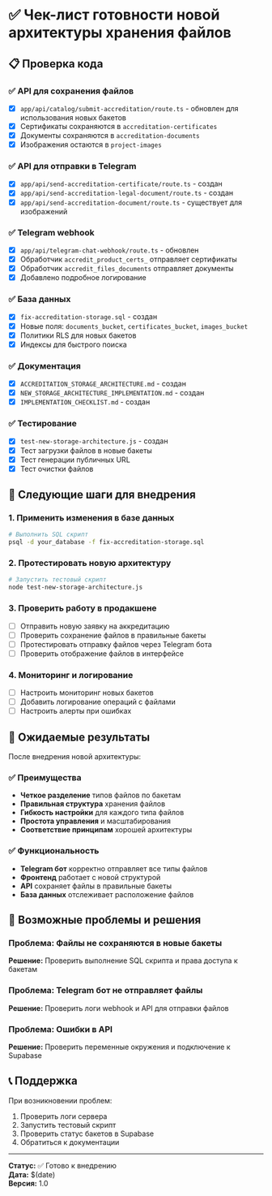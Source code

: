 # ✅ Чек-лист готовности новой архитектуры хранения файлов

## 📋 Проверка кода

### ✅ API для сохранения файлов
- [x] `app/api/catalog/submit-accreditation/route.ts` - обновлен для использования новых бакетов
- [x] Сертификаты сохраняются в `accreditation-certificates`
- [x] Документы сохраняются в `accreditation-documents`
- [x] Изображения остаются в `project-images`

### ✅ API для отправки в Telegram
- [x] `app/api/send-accreditation-certificate/route.ts` - создан
- [x] `app/api/send-accreditation-legal-document/route.ts` - создан
- [x] `app/api/send-accreditation-document/route.ts` - существует для изображений

### ✅ Telegram webhook
- [x] `app/api/telegram-chat-webhook/route.ts` - обновлен
- [x] Обработчик `accredit_product_certs_` отправляет сертификаты
- [x] Обработчик `accredit_files_documents` отправляет документы
- [x] Добавлено подробное логирование

### ✅ База данных
- [x] `fix-accreditation-storage.sql` - создан
- [x] Новые поля: `documents_bucket`, `certificates_bucket`, `images_bucket`
- [x] Политики RLS для новых бакетов
- [x] Индексы для быстрого поиска

### ✅ Документация
- [x] `ACCREDITATION_STORAGE_ARCHITECTURE.md` - создан
- [x] `NEW_STORAGE_ARCHITECTURE_IMPLEMENTATION.md` - создан
- [x] `IMPLEMENTATION_CHECKLIST.md` - создан

### ✅ Тестирование
- [x] `test-new-storage-architecture.js` - создан
- [x] Тест загрузки файлов в новые бакеты
- [x] Тест генерации публичных URL
- [x] Тест очистки файлов

## 🚀 Следующие шаги для внедрения

### 1. Применить изменения в базе данных
```bash
# Выполнить SQL скрипт
psql -d your_database -f fix-accreditation-storage.sql
```

### 2. Протестировать новую архитектуру
```bash
# Запустить тестовый скрипт
node test-new-storage-architecture.js
```

### 3. Проверить работу в продакшене
- [ ] Отправить новую заявку на аккредитацию
- [ ] Проверить сохранение файлов в правильные бакеты
- [ ] Протестировать отправку файлов через Telegram бота
- [ ] Проверить отображение файлов в интерфейсе

### 4. Мониторинг и логирование
- [ ] Настроить мониторинг новых бакетов
- [ ] Добавить логирование операций с файлами
- [ ] Настроить алерты при ошибках

## 🎯 Ожидаемые результаты

После внедрения новой архитектуры:

### ✅ Преимущества
- **Четкое разделение** типов файлов по бакетам
- **Правильная структура** хранения файлов
- **Гибкость настройки** для каждого типа файлов
- **Простота управления** и масштабирования
- **Соответствие принципам** хорошей архитектуры

### ✅ Функциональность
- **Telegram бот** корректно отправляет все типы файлов
- **Фронтенд** работает с новой структурой
- **API** сохраняет файлы в правильные бакеты
- **База данных** отслеживает расположение файлов

## 🔧 Возможные проблемы и решения

### Проблема: Файлы не сохраняются в новые бакеты
**Решение:** Проверить выполнение SQL скрипта и права доступа к бакетам

### Проблема: Telegram бот не отправляет файлы
**Решение:** Проверить логи webhook и API для отправки файлов

### Проблема: Ошибки в API
**Решение:** Проверить переменные окружения и подключение к Supabase

## 📞 Поддержка

При возникновении проблем:
1. Проверить логи сервера
2. Запустить тестовый скрипт
3. Проверить статус бакетов в Supabase
4. Обратиться к документации

---

**Статус:** ✅ Готово к внедрению  
**Дата:** $(date)  
**Версия:** 1.0 